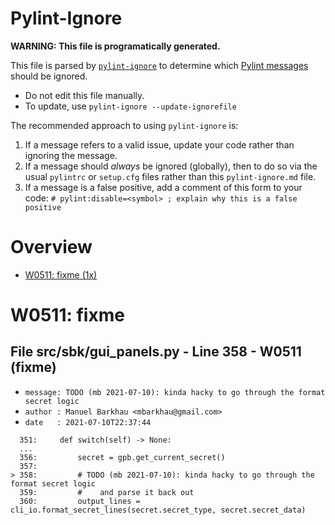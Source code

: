 # Pylint-Ignore

**WARNING: This file is programatically generated.**

This file is parsed by [`pylint-ignore`](https://pypi.org/project/pylint-ignore/)
to determine which
[Pylint messages](https://pylint.pycqa.org/en/stable/technical_reference/features.html)
should be ignored.

- Do not edit this file manually.
- To update, use `pylint-ignore --update-ignorefile`

The recommended approach to using `pylint-ignore` is:

1. If a message refers to a valid issue, update your code rather than
   ignoring the message.
2. If a message should *always* be ignored (globally), then to do so
   via the usual `pylintrc` or `setup.cfg` files rather than this
   `pylint-ignore.md` file.
3. If a message is a false positive, add a comment of this form to your code:
   `# pylint:disable=<symbol> ; explain why this is a false positive`


# Overview

 - [W0511: fixme (1x)](#w0511-fixme)


# W0511: fixme

## File src/sbk/gui_panels.py - Line 358 - W0511 (fixme)

- `message: TODO (mb 2021-07-10): kinda hacky to go through the format secret logic`
- `author : Manuel Barkhau <mbarkhau@gmail.com>`
- `date   : 2021-07-10T22:37:44`

```
  351:     def switch(self) -> None:
  ...
  356:         secret = gpb.get_current_secret()
  357:
> 358:         # TODO (mb 2021-07-10): kinda hacky to go through the format secret logic
  359:         #    and parse it back out
  360:         output_lines = cli_io.format_secret_lines(secret.secret_type, secret.secret_data)
```


